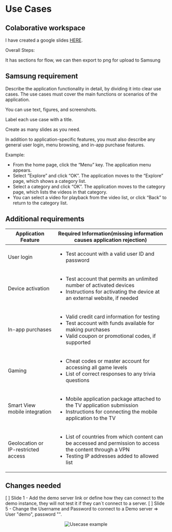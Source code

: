 # Use Cases

## Colaborative workspace

I have created a google slides [HERE](https://docs.google.com/presentation/d/1BVVMcW2MJzI41EFU_VNMalA7nsovTTTJuRCVK9ijqfk/edit?usp=sharing).

Overall Steps:

It has sections for flow, we can then export to png for upload to Samsung

## Samsung requirement

Describe the application functionality in detail, by dividing it into clear use cases. The use cases must cover the main functions or scenarios of the application.

You can use text, figures, and screenshots.

Label each use case with a title.

Create as many slides as you need.

In addition to application-specific features, you must also describe any general user login, menu browsing, and in-app purchase features.

Example:
- From the home page, click the “Menu” key. The application menu appears.
- Select “Explore” and click “OK”. The application moves to the “Explore” page, which shows a category list.
- Select a category and click “OK”.  The application moves to the category page, which lists the videos in that category.
- You can select a video for playback from the video list, or click “Back” to return to the category list.

## Additional requirements
 
| Application Feature | Required Information(missing information causes application rejection) |
| ------------------- | ---------------------------------------------------------------------- |
| User login | <ul><li>Test account with a valid user ID and password</li></ul> |
| Device activation | <ul><li>Test account that permits an unlimited number of activated devices</li><li>Instructions for activating the device at an external website, if needed</li></ul> |
| In-app purchases | <ul><li>Valid credit card information for testing</li><li>Test account with funds available for making purchases</li><li>Valid coupon or promotional codes, if supported</li></ul> |
| Gaming | <ul><li>Cheat codes or master account for accessing all game levels</li><li>List of correct responses to any trivia questions</li></ul> |
| Smart View mobile integration	| <ul><li>Mobile application package attached to the TV application submission</li><li>Instructions for connecting the mobile application to the TV</li></ul> |
| Geolocation or IP-restricted access | <ul><li>List of countries from which content can be accessed and permission to access the content through a VPN</li><li>Testing IP addresses added to allowed list</li></ul> |

## Changes needed

[ ] Slide 1 - Add the demo server link or define how they can connect to the demo instance, they will not test it if they can´t connect to a server.
[ ] Slide 5 - Change the Username and Password to connect to a Demo server =>  User "demo", password "".

<p align="center">
<img alt="Usecase example" src="https://developer.samsung.com/media/3296/userlogin_slide.png"/>
</p>
